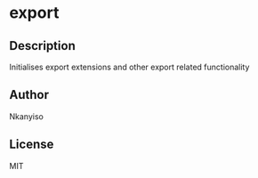 # export  
## Description 
Initialises export extensions and other export related functionality  
## Author 
Nkanyiso 
## License 
MIT